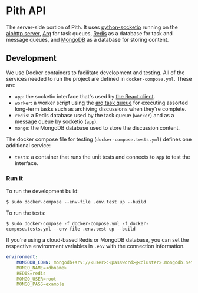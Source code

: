 # Pith API

The server-side portion of Pith. It uses [python-socketio](https://github.com/miguelgrinberg/python-socketio) running on the [aiohttp server](https://github.com/aio-libs/aiohttp), [Arq](https://github.com/samuelcolvin/arq) for task queues, [Redis](https://redis.io/) as a database for task and message queues, and [MongoDB](https://www.mongodb.com/) as a database for storing content.

## Development

We use Docker containers to facilitate development and testing. All of the services needed to run the project are defined in `docker-compose.yml`. These are:

-   `app`: the socketio interface that's used by [the React client](https://github.com/rainflame/pith-client).
-   `worker`: a worker script using the [arq task queue](https://github.com/samuelcolvin/arq) for executing assorted long-term tasks such as archiving discussions when they're complete.
-   `redis`: a Redis database used by the task queue (`worker`) and as a message queue by socketio (`app`).
-   `mongo`: the MongoDB database used to store the discussion content.

The docker compose file for testing (`docker-compose.tests.yml`) defines one additional service:

-   `tests`: a container that runs the unit tests and connects to `app` to test the interface.

### Run it

To run the development build:

```
$ sudo docker-compose --env-file .env.test up --build
```

To run the tests:

```
$ sudo docker-compose -f docker-compose.yml -f docker-compose.tests.yml --env-file .env.test up --build
```

If you're using a cloud-based Redis or MongoDB database, you can set the respective environment variables in `.env` with the connection information.

```yml
environment:
    MONGODB_CONN: mongodb+srv://<user>:<password>@<cluster>.mongodb.net/<dbname>?retryWrites=true&w=majority
    MONGO_NAME=<dbname>
    REDIS=redis
    MONGO_USER=root
    MONGO_PASS=example
```
